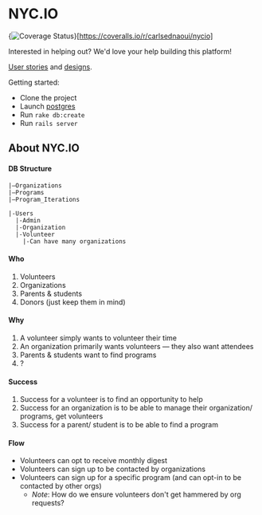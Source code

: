 # NYC.IO


{<img src="https://coveralls.io/repos/carlsednaoui/nycio/badge.png" alt="Coverage Status" />}[https://coveralls.io/r/carlsednaoui/nycio]


Interested in helping out? We'd love your help building this platform!

[User stories](https://docs.google.com/a/thinkful.com/document/d/1S0ICy4SJa5wfy8_33E2P-pu_Es-jCySnCcmWwaYSqIs/edit) and [designs](https://docs.google.com/a/thinkful.com/file/d/0Bwa0eIBu4SzTSVRNY3hwMEgya00/edit).


Getting started:
- Clone the project
- Launch [postgres](http://postgresapp.com/)
- Run `rake db:create`
- Run `rails server`


## About NYC.IO
#### DB Structure
```
|—Organizations
|—Programs
|—Program_Iterations

|-Users
  |-Admin
  |-Organization
  |-Volunteer
    |-Can have many organizations
```

#### Who
1. Volunteers
2. Organizations
3. Parents & students
4. Donors (just keep them in mind)

#### Why
1. A volunteer simply wants to volunteer their time
2. An organization primarily wants volunteers — they also want attendees
3. Parents & students want to find programs
4. ?

#### Success
1. Success for a volunteer is to find an opportunity to help
2. Success for an organization is to be able to manage their organization/ programs, get volunteers
3. Success for a parent/ student is to be able to find a program

#### Flow
- Volunteers can opt to receive monthly digest
- Volunteers can sign up to be contacted by organizations
- Volunteers can sign up for a specific program (and can opt-in to be contacted by other orgs)
    - _Note_: How do we ensure volunteers don't get hammered by org requests?
